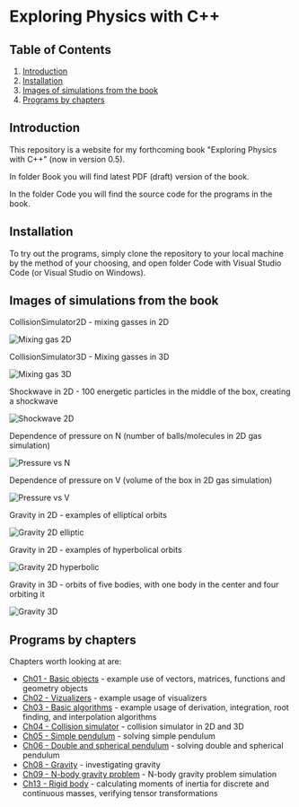 # Exploring Physics with C++
## Table of Contents
1. [Introduction](#introduction)
2. [Installation](#installation)
3. [Images of simulations from the book](#Images__of_simulations_from_the_book)
4. [Programs by chapters](#Programs_by_chapters)


## Introduction

This repository is a website for my forthcoming book "Exploring Physics with C++" (now in version 0.5).

In folder Book you will find latest PDF (draft) version of the book.

In the folder Code you will find the source code for the programs in the book.

## Installation

To try out the programs, simply clone the repository to your local machine by the method of your choosing, and open folder Code with Visual Studio Code (or Visual Studio on Windows).


## Images of simulations from the book

CollisionSimulator2D - mixing gasses in 2D

![Mixing gas 2D](docs/images/Mixing_gas_2D.png)

CollisionSimulator3D - Mixing gasses in 3D

![Mixing gas 3D](docs/images/Mixing_gas_3D.png)

Shockwave in 2D - 100 energetic particles in the middle of the box, creating a shockwave

![Shockwave 2D](docs/images/Shockwave.png)

Dependence of pressure on N (number of balls/molecules in 2D gas simulation)

![Pressure vs N](docs/images/Pressure_vs_N.png)

Dependence of pressure on V (volume of the box in 2D gas simulation)

![Pressure vs V](docs/images/Pressure_vs_Volume.png)

Gravity in 2D - examples of elliptical orbits

![Gravity 2D elliptic](docs/images/Gravity2D_elliptic_orbits.png)

Gravity in 2D - examples of hyperbolical orbits

![Gravity 2D hyperbolic](docs/images/Gravity2D_hyperbolic_orbits.png)

Gravity in 3D - orbits of five bodies, with one body in the center and four orbiting it

![Gravity 3D](docs/images/Gravity3D_5_bodies.png)

## Programs by chapters

Chapters worth looking at are:

- [Ch01 - Basic objects](/Code/Chapter_01_basic_objects/main_chapter_01.cpp) - example use of vectors, matrices, functions and geometry objects
- [Ch02 - Vizualizers](/Code/Chapter_02_vizualization/main_chapter_02.cpp) - example usage of visualizers
- [Ch03 - Basic algorithms](/Code/Chapter_03_basic_algorithms/main_chapter_02.cpp) - example usage of derivation, integration, root finding, and interpolation algorithms
- [Ch04 - Collision simulator](/Code/Chapter_04_collision_simulator_/main_chapter_04.cpp) - collision simulator in 2D and 3D
- [Ch05 - Simple pendulum](/Code/Chapter_05_pendulum/main_chapter_05.cpp) - solving simple pendulum
- [Ch06 - Double and spherical pendulum](/Code/Chapter_06_double_and_spherical_pendulum/main_chapter_06.cpp) - solving double and spherical pendulum
- [Ch08 - Gravity](/Code/Chapter_08_gravity/main_chapter_08.cpp) - investigating gravity
- [Ch09 - N-body gravity problem](/Code/Chapter_09_gravity_N_body_problem/main_chapter_09.cpp) - N-body gravity problem simulation
- [Ch13 - Rigid body](/Code/Chapter_13_rigid_body/main_chapter_13.cpp) - calculating moments of inertia for discrete and continuous masses, verifying tensor transformations


